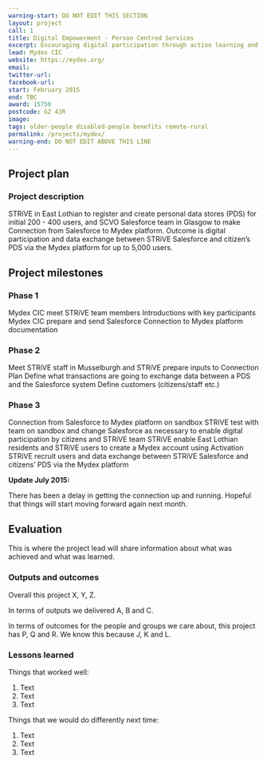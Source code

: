 ```yaml
---
warning-start: DO NOT EDIT THIS SECTION
layout: project
call: 1
title: Digital Empowerment - Person Centred Services
excerpt: Encouraging digital participation through action learning and knowledge exchange
lead: Mydex CIC
website: https://mydex.org/
email: 
twitter-url: 
facebook-url: 
start: February 2015
end: TBC
award: 15750
postcode: G2 4JR
image:
tags: older-people disabled-people benefits remote-rural
permalink: /projects/mydex/
warning-end: DO NOT EDIT ABOVE THIS LINE
---
```


## Project plan

### Project description

STRiVE in East Lothian to register and create personal data stores (PDS) for initial 200 - 400 users, and SCVO Salesforce team in Glasgow to make Connection from Salesforce to Mydex platform. Outcome is digital participation and data exchange between STRiVE Salesforce and citizen’s PDS via the Mydex platform for up to 5,000 users.


## Project milestones

### Phase 1

Mydex CIC meet STRiVE team members
Introductions with key participants
Mydex CIC prepare and send Salesforce Connection to Mydex platform documentation

### Phase 2

Meet STRiVE staff in Musselburgh and STRiVE prepare inputs to Connection Plan
Define what transactions are going to exchange data between a PDS and the Salesforce system
Define customers (citizens/staff etc.)

### Phase 3

Connection from Salesforce to Mydex platform on sandbox
STRiVE test with team on sandbox and change Salesforce as necessary to enable digital participation by citizens and STRiVE team
STRiVE enable East Lothian residents and STRiVE users to create a Mydex account using Activation
STRiVE recruit users and data exchange between STRiVE Salesforce and citizens’ PDS via the Mydex platform

**Update July 2015:**

There has been a delay in getting the connection up and running. Hopeful that things will start moving forward again next month. 

## Evaluation

This is where the project lead will share information about what was achieved and what was learned.

### Outputs and outcomes

Overall this project X, Y, Z.

In terms of outputs we delivered A, B and C.

In terms of outcomes for the people and groups we care about, this project has P, Q and R. We know this because J, K and L.

### Lessons learned

Things that worked well:

1. Text
2. Text
3. Text

Things that we would do differently next time:

1. Text
2. Text
3. Text

